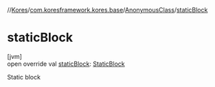 //[Kores](../../../index.md)/[com.koresframework.kores.base](../index.md)/[AnonymousClass](index.md)/[staticBlock](static-block.md)

# staticBlock

[jvm]\
open override val [staticBlock](static-block.md): [StaticBlock](../-static-block/index.md)

Static block
